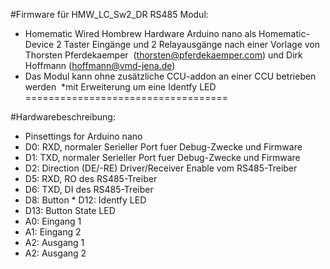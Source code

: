 #Firmware für HMW_LC_Sw2_DR RS485 Modul: 
* Homematic Wired Hombrew Hardware Arduino nano als Homematic-Device 2 Taster Eingänge und 2 Relayausgänge nach einer Vorlage von Thorsten Pferdekaemper  (thorsten@pferdekaemper.com) und Dirk Hoffmann (hoffmann@vmd-jena.de)  
* Das Modul kann ohne zusätzliche CCU-addon an einer CCU betrieben werden 
*mit Erweiterung um eine Identfy LED
===================================

#Hardwarebeschreibung: 
* Pinsettings for Arduino nano 
* D0: RXD, normaler Serieller Port fuer Debug-Zwecke und Firmware 
* D1: TXD, normaler Serieller Port fuer Debug-Zwecke und Firmware 
* D2: Direction (DE/-RE) Driver/Receiver Enable vom RS485-Treiber 
* D5: RXD, RO des RS485-Treiber 
* D6: TXD, DI des RS485-Treiber 
* D8: Button * D12: Identfy LED 
* D13: Button State LED 
* A0: Eingang 1 
* A1: Eingang 2 
* A2: Ausgang 1 
* A2: Ausgang 2
